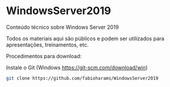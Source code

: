 # WindowsServer2019
Conteúdo técnico sobre Windows Server 2019

Todos os materiais aqui são públicos e podem ser utilizados para apresentações, treinamentos, etc.

Procedimentos para download:

Instale o Git (Windows https://git-scm.com/download/win)
```bash
git clone https://github.com/fabioharams/WindowsServer2019
```
